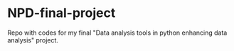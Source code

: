 ﻿# NPD-final-project

Repo with codes for my final "Data analysis tools in python enhancing data analysis" project.
